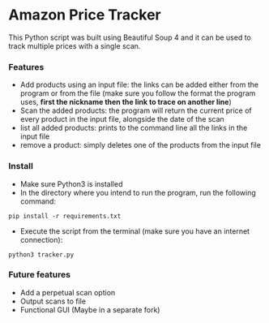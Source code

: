 # Amazon Price Tracker
This Python script was built using Beautiful Soup 4 and it can be used to track multiple prices with a single scan.

### Features
- Add products using an input file: the links can be added either from the program or from the file (make sure you follow the format the program uses, **first the nickname then the link to trace on another line**)
- Scan the added products: the program will return the current price of every product in the input file, alongside the date of the scan
- list all added products: prints to the command line all the links in the input file
- remove a product: simply deletes one of the products from the input file

### Install
- Make sure Python3 is installed
- In the directory where you intend to run the program, run the following command:

`pip install -r requirements.txt`
- Execute the script from the terminal (make sure you have an internet connection):

`python3 tracker.py`

### Future features
- Add a perpetual scan option
- Output scans to file
- Functional GUI (Maybe in a separate fork)
